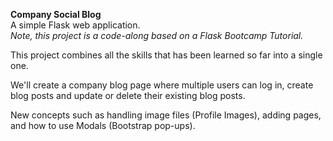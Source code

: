 **Company Social Blog** \
A simple Flask web application. \
*Note, this project is a code-along based on a Flask Bootcamp Tutorial.*
 
This project combines all the skills that has been learned so far into a single one.

We'll create a company blog page where multiple users can log in, create blog posts and update or delete their existing blog posts.

New concepts such as handling image files (Profile Images), adding pages, and how to use Modals (Bootstrap pop-ups).
